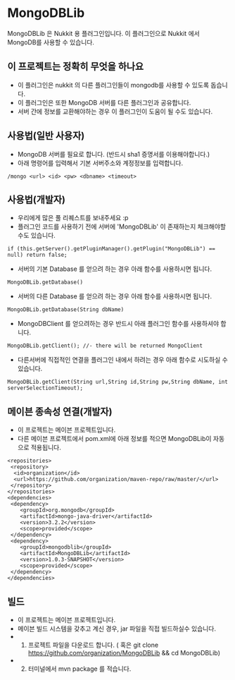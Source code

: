 # MongoDBLib
MongoDBLib 은 Nukkit 용 플러그인입니다.
이 플러그인으로 Nukkit 에서 MongoDB를 사용할 수 있습니다.

## 이 프로젝트는 정확히 무엇을 하나요
- 이 플러그인은 nukkit 의 다른 플러그인들이 mongodb를 사용할 수 있도록 돕습니다.
- 이 플러그인은 또한 MongoDB 서버를 다른 플러그인과 공유합니다.
- 서버 간에 정보를 교환해야하는 경우 이 플러그인이 도움이 될 수도 있습니다.

## 사용법(일반 사용자)
- MongoDB 서버를 필요로 합니다. (반드시 sha1 증명서를 이용해야합니다.)
- 아래 명령어를 입력해서 기본 서버주소와 계정정보를 입력합니다.
```
/mongo <url> <id> <pw> <dbname> <timeout>
```

## 사용법(개발자)
- 우리에게 많은 풀 리퀘스트를 보내주세요 :p
- 플러그인 코드를 사용하기 전에 서버에 'MongoDBLib' 이 존재하는지 체크해야할 수도 있습니다.
```
if (this.getServer().getPluginManager().getPlugin("MongoDBLib") == null) return false;
```
- 서버의 기본 Database 를 얻으려 하는 경우 아래 함수를 사용하시면 됩니다.
```
MongoDBLib.getDatabase()
```
- 서버의 다른 Database 를 얻으려 하는 경우 아래 함수를 사용하시면 됩니다.
```
MongoDBLib.getDatabase(String dbName)
```
- MongoDBClient 를 얻으려하는 경우 반드시 아래 플러그인 함수를 사용하셔야 합니다.
```
MongoDBLib.getClient(); //- there will be returned MongoClient
```
- 다른서버에 직접적인 연결을 플러그인 내에서 하려는 경우 아래 함수로 시도하실 수 있습니다.
```
MongoDBLib.getClient(String url,String id,String pw,String dbName, int serverSelectionTimeout);
```

## 메이븐 종속성 연결(개발자)
- 이 프로젝트는 메이븐 프로젝트입니다.
- 다른 메이븐 프로젝트에서 pom.xml에 아래 정보를 적으면 MongoDBLib이 자동으로 적용됩니다.
```
<repositories>
 <repository>
  <id>organization</id>
  <url>https://github.com/organization/maven-repo/raw/master/</url>
 </repository>
</repositories>
<dependencies>
 <dependency>
	<groupId>org.mongodb</groupId>
	<artifactId>mongo-java-driver</artifactId>
	<version>3.2.2</version>
	<scope>provided</scope>
 </dependency>
 <dependency>
	<groupId>mongodblib</groupId>
	<artifactId>MongoDBLib</artifactId>
	<version>1.0.3-SNAPSHOT</version>
	<scope>provided</scope>
 </dependency>
</dependencies>
```

## 빌드
- 이 프로젝트는 메이븐 프로젝트입니다.
- 메이븐 빌드 시스템을 갖추고 계신 경우, jar 파일을 직접 빌드하실수 있습니다.
- 1. 프로젝트 파일을 다운로드 합니다. ( 혹은 git clone https://github.com/organization/MongoDBLib && cd MongoDBLib)
- 2. 터미널에서 mvn package 를 적습니다.
